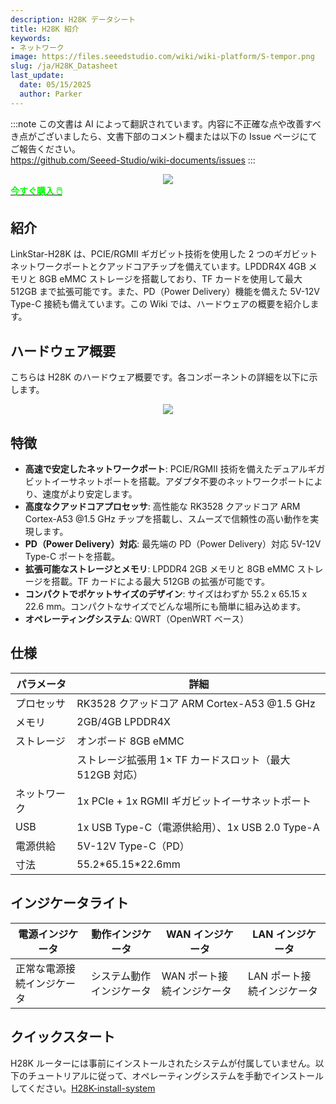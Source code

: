 ```yaml
---
description: H28K データシート
title: H28K 紹介
keywords:
- ネットワーク
image: https://files.seeedstudio.com/wiki/wiki-platform/S-tempor.png
slug: /ja/H28K_Datasheet
last_update:
  date: 05/15/2025
  author: Parker
---
```

:::note
この文書は AI によって翻訳されています。内容に不正確な点や改善すべき点がございましたら、文書下部のコメント欄または以下の Issue ページにてご報告ください。  
https://github.com/Seeed-Studio/wiki-documents/issues
:::

<!-- ---
name: H28K ルーター（8GB eMMC、QWRT対応）
category: 
bzurl: 
prodimagename:
surveyurl: 
sku: *******
tags:
--- -->

<div align="center"><img width={500} src="https://files.seeedstudio.com/wiki/H28K/Overview.jpg" /></div>

<div class="get_one_now_container" style={{textAlign: 'center'}}>
    <a class="get_one_now_item" href="https://www.seeedstudio.com/LinkStar-H28K-0208-p-5848.html">
            <strong><span><font color={'FFFFFF'} size={"4"}> 今すぐ購入 🖱️</font></span></strong>
    </a>
</div>

## 紹介

LinkStar-H28K は、PCIE/RGMII ギガビット技術を使用した 2 つのギガビットネットワークポートとクアッドコアチップを備えています。LPDDR4X 4GB メモリと 8GB eMMC ストレージを搭載しており、TF カードを使用して最大 512GB まで拡張可能です。また、PD（Power Delivery）機能を備えた 5V-12V Type-C 接続も備えています。この Wiki では、ハードウェアの概要を紹介します。

## ハードウェア概要

こちらは H28K のハードウェア概要です。各コンポーネントの詳細を以下に示します。

<div align="center"><img width={500} src="https://files.seeedstudio.com/wiki/H28K/29.png" /></div>

## 特徴

- **高速で安定したネットワークポート**: PCIE/RGMII 技術を備えたデュアルギガビットイーサネットポートを搭載。アダプタ不要のネットワークポートにより、速度がより安定します。
- **高度なクアッドコアプロセッサ**: 高性能な RK3528 クアッドコア ARM Cortex-A53 @1.5 GHz チップを搭載し、スムーズで信頼性の高い動作を実現します。
- **PD（Power Delivery）対応**: 最先端の PD（Power Delivery）対応 5V-12V Type-C ポートを搭載。
- **拡張可能なストレージとメモリ**: LPDDR4 2GB メモリと 8GB eMMC ストレージを搭載。TF カードによる最大 512GB の拡張が可能です。
- **コンパクトでポケットサイズのデザイン**: サイズはわずか 55.2 x 65.15 x 22.6 mm。コンパクトなサイズでどんな場所にも簡単に組み込めます。
- **オペレーティングシステム**: QWRT（OpenWRT ベース）

## 仕様

| **パラメータ** | **詳細**                                                   |
| -------------- | ----------------------------------------------------------- |
| プロセッサ     | RK3528 クアッドコア ARM Cortex-A53 @1.5 GHz                 |
| メモリ         | 2GB/4GB LPDDR4X                                             |
| ストレージ     | オンボード 8GB eMMC                                         |
|                | ストレージ拡張用 1× TF カードスロット（最大 512GB 対応）    |
| ネットワーク   | 1x PCIe + 1x RGMII ギガビットイーサネットポート             |
| USB            | 1x USB Type-C（電源供給用）、1x USB 2.0 Type-A             |
| 電源供給       | 5V-12V Type-C（PD）                                         |
| 寸法           | 55.2\*65.15\*22.6mm                                        |

## インジケータライト

| 電源インジケータ         | 動作インジケータ         | WAN インジケータ             | LAN インジケータ             |
| ------------------------- | ------------------------ | ----------------------------- | ----------------------------- |
| 正常な電源接続インジケータ | システム動作インジケータ | WAN ポート接続インジケータ   | LAN ポート接続インジケータ   |

## クイックスタート

H28K ルーターには事前にインストールされたシステムが付属していません。以下のチュートリアルに従って、オペレーティングシステムを手動でインストールしてください。[H28K-install-system](/ja/H28K-install-system)

<div class="button_tech_support_container">
<a href="https://forum.seeedstudio.com/" class="button_forum"></a> 
<a href="https://www.seeedstudio.com/contacts" class="button_email"></a>
</div>

<div class="button_tech_support_container">
<a href="https://discord.gg/eWkprNDMU7" class="button_discord"></a> 
<a href="https://github.com/Seeed-Studio/wiki-documents/discussions/69" class="button_discussion"></a>
</div>